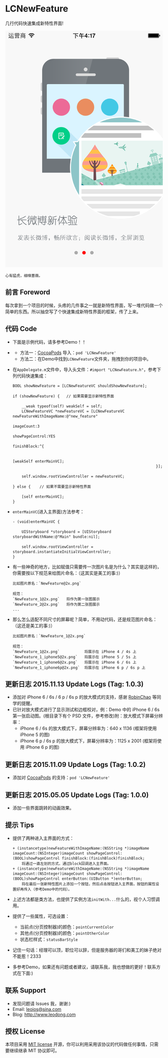 # LCNewFeature
几行代码快速集成新特性界面!

![image](https://github.com/LeoiOS/LCNewFeature/blob/master/ScreenShot.png)

  ```
  心有猛虎，细嗅蔷薇。
  ```



## 前言 Foreword
每次拿到一个项目的时候，头疼的几件事之一就是新特性界面，写一堆代码做一个简单的东西。所以抽空写了个快速集成新特性界面的框架，传了上来。



## 代码 Code
* 下面是示例代码，请多参考Demo！！
* 
  - 方法一：[CocoaPods](https://cocoapods.org/) 导入：`pod 'LCNewFeature'`
  - 方法二：在Demo中找到`LCNewFeature`文件夹，拖拽到你的项目中。
* 在`AppDelegate.m`文件中，导入头文件：`#import "LCNewFeature.h"`，参考下列代码快速集成：
    
    ```objc
    BOOL showNewFeature = [LCNewFeatureVC shouldShowNewFeature];
    
    if (showNewFeature) {   // 如果需要显示新特性界面
        
        __weak typeof(self) weakSelf = self;
        LCNewFeatureVC *newFeatureVC = [LCNewFeatureVC newFeatureWithImageName:@"new_feature"
                                                                    imageCount:3
                                                                showPageControl:YES
                                                                    finishBlock:^{
        
                                                                        [weakSelf enterMainVC];
                                                                    }];
        
        self.window.rootViewController = newFeatureVC;
        
    } else {    // 如果不需要显示新特性界面
        
        [self enterMainVC];
    }
    ```
    
* `enterMainVC`(进入主界面)方法参考：
    
    ```objc
    - (void)enterMainVC {
        
        UIStoryboard *storyboard = [UIStoryboard storyboardWithName:@"Main" bundle:nil];
        
        self.window.rootViewController = storyboard.instantiateInitialViewController;
    }
    ```

* 有一些神奇的地方，比如赋值只需要传一次图片名是为什么？其实是这样的，你需要按以下规范来给图片命名：（这其实是美工的事:)）
    ```
    比如图片原名：`NewFeature@2x.png`
    
    规范：
    `NewFeature_1@2x.png`   将作为第一张图展示
    `NewFeature_2@2x.png`   将作为第二张图展示
    ...
    ```

* 那么怎么适配不同尺寸的屏幕呢？简单，不用动代码，还是规范图片命名：（这还是美工的事:)）
    ```
    比如图片原名：`NewFeature_1@2x.png` 
    
    规范：
    `NewFeature_1@2x.png`           将展示在 iPhone 4 / 4s 上
    `NewFeature_1_iphone5@2x.png`   将展示在 iPhone 5 / 5s 上
    `NewFeature_1_iphone6@2x.png`   将展示在 iPhone 6 / 6s 上
    `NewFeature_1_iphone6p@2x.png`  将展示在 iPhone 6 p / 6s p 上
  ```



## 更新日志 2015.11.13 Update Logs (Tag: 1.0.3)
* 添加对 iPhone 6 / 6s / 6 p / 6s p 的放大模式的支持，感谢 [RobinChao](https://github.com/RobinChao) 等同学的提醒。
* 已针对放大模式进行了显示测试和边框校对，例：Demo 中的 iPhone 6 / 6s 第一张启动图。(根目录下有个 PSD 文件，参考修改)附：放大模式下屏幕分辨率：
  - iPhone 6 / 6s 的放大模式下，屏幕分辨率为：640 x 1136 (框架将使用 iPhone 5 的图)
  - iPhone 6 p / 6s p 的放大模式下，屏幕分辨率为：1125 x 2001 (框架将使用 iPhone 6 p 的图)



## 更新日志 2015.11.09 Update Logs (Tag: 1.0.2)
* 添加对 [CocoaPods](https://cocoapods.org/) 的支持：`pod 'LCNewFeature'`



## 更新日志 2015.05.05 Update Logs (Tag: 1.0.0)
* 添加一些界面跳转的动画效果。



## 提示 Tips
* 提供了两种进入主界面的方式：
    
    ```objc
    + (instancetype)newFeatureWithImageName:(NSString *)imageName imageCount:(NSInteger)imageCount showPageControl:(BOOL)showPageControl finishBlock:(finishBlock)finishBlock;
        将通过一直左划的方式，通过block回调进入主界面。
    + (instancetype)newFeatureWithImageName:(NSString *)imageName imageCount:(NSInteger)imageCount showPageControl:(BOOL)showPageControl enterButton:(UIButton *)enterButton;
        将在最后一张新特性图片上添加一个按钮，然后点击按钮进入主界面，按钮的属性设置好再传入（参考Demo中的代码）。
    ```

* 上述方法都是类方法，也提供了实例方法`initWith...`什么的，视个人习惯调用。

* 提供了一些属性，可选设置：

    - 当前点(分页控制器)的颜色：`pointCurrentColor`
    - 其他点(分页控制器)的颜色：`pointOtherColor`
    - 状态栏样式：`statusBarStyle`

* 记住一句话：经理可以顶，职位可以辞，但是服务器的哥们和美工的妹子绝对不能惹！2333

* 多参考Demo，如果还有问题或者建议，请联系我，我也想做的更好！联系方式在下面:)



## 联系 Support
* 发现问题请 Issues 我，谢谢:)
* Email: leoios@sina.com
* Blog:  http://www.leodong.com



## 授权 License
本项目采用 [MIT license](http://opensource.org/licenses/MIT) 开源，你可以利用采用该协议的代码做任何事情，只需要继续继承 MIT 协议即可。

